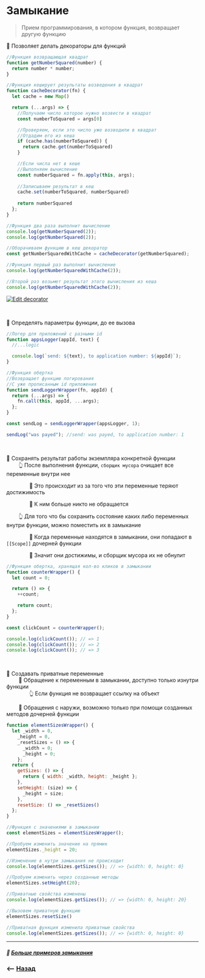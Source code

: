 # Замыкание

> Прием программирования, в котором функция, возвращает другую функцию

💠 Позволяет делать декораторы для функций      
```javascript
//Функция возвращающая квадрат
function getNumberSquared(number) {
  return number * number;
}

//Функция кеширует результаты возведения в квадрат
function cacheDecorator(fn) {
  let cache = new Map()

  return (...args) => {
    //Получаем число которое нужно возвести в квадрат
    const numberToSquared = args[0]

    //Проверяем, если это число уже возводили в квадрат
    //Отдадим его из кеша 
    if (cache.has(numberToSquared)) {
      return cache.get(numberToSquared)
    }

    //Если числа нет в кеше
    //Выполняем вычисление
    const numberSquared = fn.apply(this, args);
    
    //Записываем результат в кеш
    cache.set(numberToSquared, numberSquared)
    
    return numberSquared
  };
}

//Функция два раза выполнит вычисление 
console.log(getNumberSquared(2));
console.log(getNumberSquared(2));

//Оборачиваем функцию в кеш декоратор
const getNumberSquaredWithCache = cacheDecorator(getNumberSquared);

//Функция первый раз выполнит вычисление
console.log(getNumberSquaredWithCache(2));

//Второй раз возьмет результат этого вычисления из кеша
console.log(getNumberSquaredWithCache(2));
```
[![Edit decorator](https://codesandbox.io/static/img/play-codesandbox.svg)](https://codesandbox.io/s/decorator-jyl4b?fontsize=14&hidenavigation=1&theme=dark)

<br>

💠 Определять параметры функции, до ее вызова
```javascript
//Логер для приложений с разными id
function appsLogger(appId, text) {
  //...logic

  console.log(`send: ${text}, to application number: ${appId}`);
}

//Функция обертка
//Возвращает функцию логирования
//С уже прописанным id приложения
function sendLoggerWrapper(fn, appId) {
  return (...args) => {
    fn.call(this, appId, ...args);
  };
}

const sendLog = sendLoggerWrapper(appsLogger, 1);

sendLog("was payed"); //send: was payed, to application number: 1 
```

<br>

💠 Сохранять результат работы экземпляра конкретной функции  
&emsp;&emsp; 👆 После выполнения функции, `сборщик мусора` очищает все переменные внутри нее  

&emsp;&emsp;&emsp;&emsp; 🎯 Это происходит из за того что эти переменные теряют достижимость

&emsp;&emsp;&emsp;&emsp; 🎯 К ним больше никто не обращается

 
&emsp;&emsp; 👆 Для того что бы сохранить состояние каких либо переменных внутри функции, можно поместить их в замыкание
      
&emsp;&emsp;&emsp;&emsp; 🎯 Когда переменные находятся в замыкании, они попадают в `[[Scope]]` дочерней функции
  
&emsp;&emsp;&emsp;&emsp; 🎯 Значит они достижимы, и сборщик мусора их не обнулит
```javascript
//Функция обертка, хранящая кол-во кликов в замыкании
function counterWrapper() {
  let count = 0;

  return () => {
    ++count;

    return count;
  };
}

const clickCount = counterWrapper();

console.log(clickCount()); // => 1
console.log(clickCount()); // => 2
console.log(clickCount()); // => 3
```

<br>

💠 Создавать приватные переменные      
&emsp;&emsp; 🎯 Обращение к переменным в замыкании, доступно только изнутри функции  
&emsp;&emsp;&emsp;&emsp; 👆 Если функция не возвращает ссылку на объект


&emsp;&emsp; 🎯 Обращения с наружи, возможно только при помощи созданных методов дочерней функции

```javascript
function elementSizesWrapper() {
  let _width = 0,
    _height = 0,
    _resetSizes = () => {
      _width = 0;
      _height = 0;
    };
  return {
    getSizes: () => {
      return { width: _width, height: _height };
    },
    setHeight: (size) => {
      _height = size;
    },
    resetSize: () => _resetSizes()
  };
}

//Функция с значениями в замыкании
const elementSizes = elementSizesWrapper();

//Пробуем изменить значение на прямик
elementSizes._height = 20;

//Изменение в нутри замыкания не происходит
console.log(elementSizes.getSizes()); // => {width: 0, height: 0}

//Пробуем изменить через созданные методы
elementSizes.setHeight(20);

//Приватные свойства изменены
console.log(elementSizes.getSizes()); // => {width: 0, height: 20}

//Вызовем приватную функцию
elementSizes.resetSize()

//Приватная функция изменила приватные свойства
console.log(elementSizes.getSizes()); // => {width: 0, height: 0}
```

---

##### 📗  **<a href="pages/examplex/readme.md">Больше примеров замыкания</a>**

### ⟵ **<a href="../../readme.md">Назад</a>**
